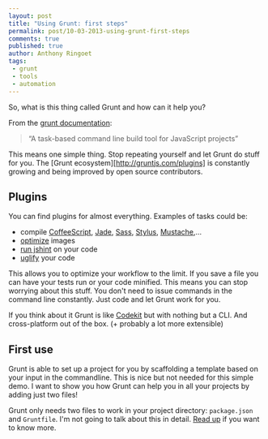 ```yaml
---
layout: post
title: "Using Grunt: first steps"
permalink: post/10-03-2013-using-grunt-first-steps
comments: true
published: true
author: Anthony Ringoet
tags:
 - grunt
 - tools
 - automation
---
```


So, what is this thing called Grunt and how can it help you?

From the [grunt documentation](http://gruntjs.com/):
> “A task-based command line build tool for JavaScript projects”

This means one simple thing. Stop repeating yourself and let Grunt do stuff for you. The [Grunt ecosystem][http://gruntjs.com/plugins] is constantly growing and being improved by open source contributors.


## Plugins

You can find plugins for almost everything. Examples of tasks could be:

- compile [CoffeeScript](https://npmjs.org/package/grunt-contrib-coffee), [Jade](ttps://npmjs.org/package/grunt-contrib-jade), [Sass](https://npmjs.org/package/grunt-contrib-sass), [Stylus](https://npmjs.org/package/grunt-contrib-stylus), [Mustache](https://npmjs.org/package/grunt-mustache),…
- [optimize](https://npmjs.org/package/grunt-imagemin) images
- [run jshint](https://npmjs.org/package/grunt-jshint) on your code
- [uglify](https://npmjs.org/package/grunt-contrib-uglify) your code

This allows you to optimize your workflow to the limit.
If you save a file you can have your tests run or your code minified.
This means you can stop worrying about this stuff. You don't need to issue commands in the command line constantly. Just code and let Grunt work for you.

If you think about it Grunt is like [Codekit](http://incident57.com/codekit/) but with nothing but a CLI. And cross-platform out of the box. (+ probably a lot more extensible)

## First use
Grunt is able to set up a project for you by scaffolding a template based on your input in the commandline. This is nice but not needed for this simple demo. I want to show you how Grunt can help you in all your projects by adding just two files!

Grunt only needs two files to work in your project directory: ```package.json``` and ```Gruntfile```.
I'm not going to talk about this in detail. [Read up](http://gruntjs.com/getting-started) if you want to know more.



